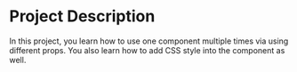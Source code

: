 
# Project Description
In this project, you learn how to use one component multiple times via using different props.
You also learn how to add CSS style into the component as well. 

